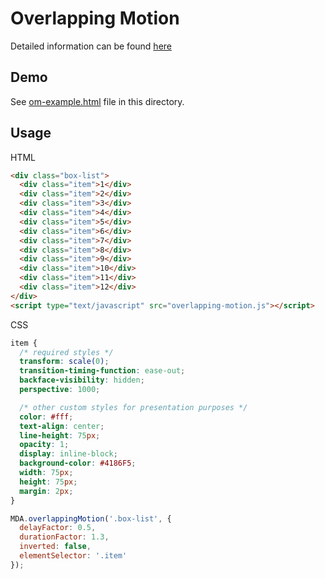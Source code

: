 # Overlapping Motion

Detailed information can be found [here](https://www.google.com/design/spec/animation/meaningful-transitions.html#meaningful-transitions-hierarchical-timing)

## Demo

See [om-example.html](om-example.html) file in this directory.

## Usage

HTML
```html
<div class="box-list">
  <div class="item">1</div>
  <div class="item">2</div>
  <div class="item">3</div>
  <div class="item">4</div>
  <div class="item">5</div>
  <div class="item">6</div>
  <div class="item">7</div>
  <div class="item">8</div>
  <div class="item">9</div>
  <div class="item">10</div>
  <div class="item">11</div>
  <div class="item">12</div>
</div>
<script type="text/javascript" src="overlapping-motion.js"></script>
```

CSS
```css
item {
  /* required styles */
  transform: scale(0);
  transition-timing-function: ease-out;
  backface-visibility: hidden;
  perspective: 1000;

  /* other custom styles for presentation purposes */
  color: #fff;
  text-align: center;
  line-height: 75px;
  opacity: 1;
  display: inline-block;
  background-color: #4186F5;
  width: 75px;
  height: 75px;
  margin: 2px;
}
```

```js
MDA.overlappingMotion('.box-list', {
  delayFactor: 0.5,
  durationFactor: 1.3,
  inverted: false,
  elementSelector: '.item'
});
```
